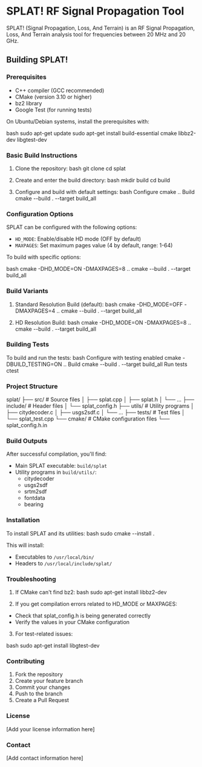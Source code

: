 # SPLAT! RF Signal Propagation Tool

SPLAT! (Signal Propagation, Loss, And Terrain) is an RF Signal Propagation, Loss, And Terrain analysis tool for frequencies between 20 MHz and 20 GHz.

## Building SPLAT!

### Prerequisites

- C++ compiler (GCC recommended)
- CMake (version 3.10 or higher)
- bz2 library
- Google Test (for running tests)

On Ubuntu/Debian systems, install the prerequisites with:

bash
sudo apt-get update
sudo apt-get install build-essential cmake libbz2-dev libgtest-dev


### Basic Build Instructions

1. Clone the repository:
bash
git clone <repository-url>
cd splat


2. Create and enter the build directory:
bash
mkdir build
cd build


3. Configure and build with default settings:
bash
Configure
cmake ..
Build
cmake --build . --target build_all


### Configuration Options

SPLAT can be configured with the following options:

- `HD_MODE`: Enable/disable HD mode (OFF by default)
- `MAXPAGES`: Set maximum pages value (4 by default, range: 1-64)

To build with specific options:

bash
cmake -DHD_MODE=ON -DMAXPAGES=8 ..
cmake --build . --target build_all


### Build Variants

1. Standard Resolution Build (default):
bash
cmake -DHD_MODE=OFF -DMAXPAGES=4 ..
cmake --build . --target build_all

2. HD Resolution Build:
bash
cmake -DHD_MODE=ON -DMAXPAGES=8 ..
cmake --build . --target build_all



### Building Tests

To build and run the tests:
bash
Configure with testing enabled
cmake -DBUILD_TESTING=ON ..
Build
cmake --build . --target build_all
Run tests
ctest


### Project Structure

splat/
├── src/ # Source files
│ ├── splat.cpp
│ ├── splat.h
│ └── ...
├── include/ # Header files
│ └── splat_config.h
├── utils/ # Utility programs
│ ├── citydecoder.c
│ ├── usgs2sdf.c
│ └── ...
├── tests/ # Test files
│ └── splat_test.cpp
└── cmake/ # CMake configuration files
└── splat_config.h.in


### Build Outputs

After successful compilation, you'll find:
- Main SPLAT executable: `build/splat`
- Utility programs in `build/utils/`:
  - citydecoder
  - usgs2sdf
  - srtm2sdf
  - fontdata
  - bearing

### Installation

To install SPLAT and its utilities:
bash
sudo cmake --install .


This will install:
- Executables to `/usr/local/bin/`
- Headers to `/usr/local/include/splat/`

### Troubleshooting

1. If CMake can't find bz2:
bash
sudo apt-get install libbz2-dev



2. If you get compilation errors related to HD_MODE or MAXPAGES:
- Check that splat_config.h is being generated correctly
- Verify the values in your CMake configuration

3. For test-related issues:

bash
sudo apt-get install libgtest-dev


### Contributing

1. Fork the repository
2. Create your feature branch
3. Commit your changes
4. Push to the branch
5. Create a Pull Request

### License

[Add your license information here]

### Contact

[Add contact information here]
